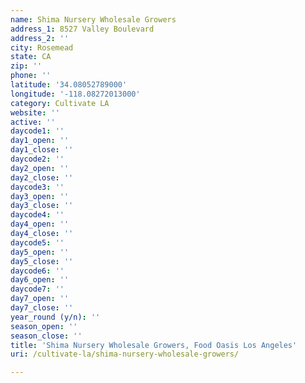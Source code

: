```yaml
---
name: Shima Nursery Wholesale Growers
address_1: 8527 Valley Boulevard
address_2: ''
city: Rosemead
state: CA
zip: ''
phone: ''
latitude: '34.08052789000'
longitude: '-118.08272013000'
category: Cultivate LA
website: ''
active: ''
daycode1: ''
day1_open: ''
day1_close: ''
daycode2: ''
day2_open: ''
day2_close: ''
daycode3: ''
day3_open: ''
day3_close: ''
daycode4: ''
day4_open: ''
day4_close: ''
daycode5: ''
day5_open: ''
day5_close: ''
daycode6: ''
day6_open: ''
daycode7: ''
day7_open: ''
day7_close: ''
year_round (y/n): ''
season_open: ''
season_close: ''
title: 'Shima Nursery Wholesale Growers, Food Oasis Los Angeles'
uri: /cultivate-la/shima-nursery-wholesale-growers/

---
```


